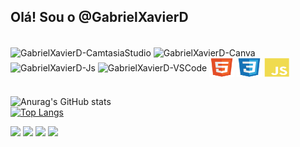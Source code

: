 ## Olá! Sou o @GabrielXavierD
      
<div style="display: inline_block"><br>
           <img align="center" alt="GabrielXavierD-CamtasiaStudio" height="30" width="30" src="https://library.techsmith.com/static/images/logo-camtasia-medium.png"/>     
           <img align="center" alt="GabrielXavierD-Canva" height="30" width="40" src="https://cdn.jsdelivr.net/gh/devicons/devicon/icons/canva/canva-original.svg" />         
           <img align="center" alt="GabrielXavierD-Js" height="30" width="40" src="https://cdn.jsdelivr.net/gh/devicons/devicon/icons/aftereffects/aftereffects-plain.svg">
           <img align="center" alt="GabrielXavierD-VSCode" height="30" width="40" src="https://cdn.jsdelivr.net/gh/devicons/devicon/icons/vscode/vscode-original.svg" />
           <img align="center" alt="GabrielXavierD-HTML" height="30" width="40" src="https://raw.githubusercontent.com/devicons/devicon/master/icons/html5/html5-original.svg">
           <img align="center" alt="GabrielXavierD-CSS" height="30" width="40" src="https://raw.githubusercontent.com/devicons/devicon/master/icons/css3/css3-original.svg">
           <img align="center" alt="GabrielXavierD-Js" height="30" width="40" src="https://raw.githubusercontent.com/devicons/devicon/master/icons/javascript/javascript-plain.svg">
</div>
<br>

![Anurag's GitHub stats](https://github-readme-stats.vercel.app/api?username=GabrielXavierD&theme=github_dark&show_icons=true)
<br>
[![Top Langs](https://github-readme-stats.vercel.app/api/top-langs/?username=GabrielXavierD&layout=compact)](https://github.com/anuraghazra/github-readme-stats)
<br>



         
          
<div> 

  <a href="https://www.instagram.com/gabrielxavier._/" target="_blank"><img src="https://img.shields.io/badge/-Instagram-%23E4405F?style=for-the-badge&logo=instagram&logoColor=white" target="_blank"></a>
 	<a href="https://www.twitch.tv/Galaxyew" target="_blank"><img src="https://img.shields.io/badge/Twitch-9146FF?style=for-the-badge&logo=twitch&logoColor=white" target="_blank"></a>
  <a href = "mailto:gabrielxavierdominguess@gmail.com"><img src="https://img.shields.io/badge/-Gmail-%23333?style=for-the-badge&logo=gmail&logoColor=white" target="_blank"></a>
  <a href="https://www.linkedin.com/in/gabriel-xavierr" target="_blank"><img src="https://img.shields.io/badge/-LinkedIn-%230077B5?style=for-the-badge&logo=linkedin&logoColor=white" target="_blank"></a> 
  
</div>


<!---
[![Harlok's wakatime stats](https://github-readme-stats.vercel.app/api/wakatime?username=GabrielXavierD)](https://github.com/anuraghazra/github-readme-stats)

GabrielXavierD/GabrielXavierD is a ✨ special ✨ repository because its `README.md` (this file) appears on your GitHub profile.
You can click the Preview link to take a look at your changes.
- 👀 I’m interested in ...
- 🌱 I’m currently learning ...
- 💞️ I’m looking to collaborate on ...
- 📫 Contate-me no email: gabrielxavierdominguess@gmail.com
 <a href="https://discord.gg/wagxzStdcR" target="_blank"><img src="https://img.shields.io/badge/Discord-7289DA?style=for-the-badge&logo=discord&logoColor=white" target="_blank"></a> 
  <a href="https://www.youtube.com/channel/UC_-uuuZbY0AAt9CViNzvc-Q" target="_blank"><img src="https://img.shields.io/badge/YouTube-FF0000?style=for-the-badge&logo=youtube&logoColor=white" target="_blank"></a>
--->
